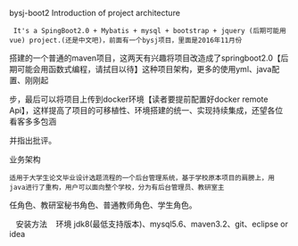 bysj-boot2
Introduction of project architecture

     It's a SpingBoot2.0 + Mybatis + mysql + bootstrap + jquery (后期可能用vue) project.(还是中文吧)，前面有一个bysj项目，里面是2016年11月份
    
搭建的一个普通的maven项目，这两天有兴趣将项目改造成了springboot2.0【后期可能会用函数式编程，请拭目以待】这种项目架构，更多的使用yml、java配置、刚刚起

步，最后可以将项目上传到docker环境【读者要提前配置好docker remote Api】，这样提高了项目的可移植性、环境搭建的统一、实现持续集成，还望各位看客多多包涵

并指出批评。

业务架构

    适用于大学生论文毕业设计选题流程的一个后台管理系统，基于学校原本项目的肩膀上，用java进行了重构，用户可以面向整个学校，分为有后台管理员、教研室主

任角色、教研室秘书角色、普通教师角色、学生角色。

    安装方法
    环境 jdk8(最低支持版本)、mysql5.6、maven3.2、git、eclipse or idea
    
    
    
    
